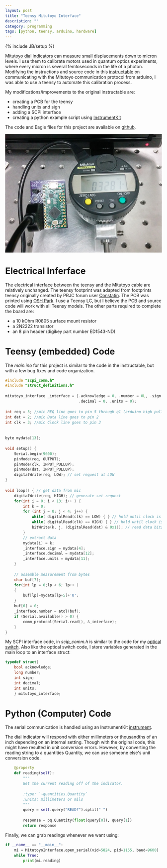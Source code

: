 ```yaml
---
layout: post
title: "Teensy Mitutoyo Interface"
description: ""
category: programming
tags: [python, teensy, arduino, hardware]
---
```

{% include JB/setup %}

[Mitutoyo dial indicators](http://ecatalog.mitutoyo.com/Indicators-C1169.aspx) can measure small displacements down to micron levels. I use them to calibrate motors used in quantum optics experiments, where every micron is several femtoseconds in the life of a photon. Modifying the instructions and source code in this [instructable](http://www.instructables.com/id/Interfacing-a-Digital-Micrometer-to-a-Microcontrol/) on communicating with the Mitutoyo communication protocol from arduino, I was able to use a teensy to automate this calibration process.

My modifications/improvements to the original instructable are:

- creating a PCB for the teensy
- handling units and sign
- adding a SCPI interface
- creating a python example script using [InstrumentKit](https://github.com/Galvant/InstrumentKit)

The code and Eagle files for this project are available on [github](https://github.com/CatherineH/teensy-mitutoyo-interface).

![a picture of the mitutoyo indicator and my oshpark board](https://raw.githubusercontent.com/CatherineH/CatherineH.github.io/master/_posts/images/mitutoyo_interface/indicator.jpg)

Electrical Inferface
====================

The electrical interface between the teensy and the Mitutoyo cable are relatively unchanged. The teensy footprint was adapted from footprints teensy originally created by PRJC forum user [Constatin](https://forum.pjrc.com/members/1713-Constantin?s=62e631f60cdd86e528230dd5a903c2d9). The PCB was printed using [OSH Park](https://oshpark.com/shared_projects/dJBHCU6h). I use a Teensy LC, but I believe the PCB and source code will work with all Teensy models. The other parts required to complete the board are:

- a 10 kOhm R0805 surface mount resistor
- a 2N2222 transistor
- an 8 pin header (digikey part number ED1543-ND)

Teensy (embedded) Code
======================

The *main.ino* for this project is similar to the code in the instructable, but with a few bug fixes and code organization.

```c
#include "scpi_comm.h"
#include "struct_definitions.h"

mitutoyo_interface _interface = {.acknowledge = 0, .number = 0L, .sign = 0,
                                 .decimal = 0, .units = 0};

int req = 5; //mic REQ line goes to pin 5 through q1 (arduino high pulls request line low)
int dat = 2; //mic Data line goes to pin 2
int clk = 3; //mic Clock line goes to pin 3


byte mydata[13];

void setup() {
    Serial.begin(9600);
    pinMode(req, OUTPUT);
    pinMode(clk, INPUT_PULLUP);
    pinMode(dat, INPUT_PULLUP);
    digitalWrite(req, LOW); // set request at LOW
}

void loop() { // get data from mic
    digitalWrite(req, HIGH); // generate set request
    for(int i = 0; i < 13; i++ ) {
        int k = 0;
        for (int j = 0; j < 4; j++) {
            while( digitalRead(clk) == LOW) { } // hold until clock is high
            while( digitalRead(clk) == HIGH) { } // hold until clock is low
            bitWrite(k, j, (digitalRead(dat) & 0x1)); // read data bits, and reverse order
        }
        // extract data
        mydata[i] = k;
        _interface.sign = mydata[4];
        _interface.decimal = mydata[12];
        _interface.units = mydata[11];
    }

    // assemble measurement from bytes
    char buf[7];
    for(int lp = 0;lp < 6; lp++ )
    {
        buf[lp]=mydata[lp+5]+'0';
    }
    buf[6] = 0;
    _interface.number = atol(buf);
    if (Serial.available() > 0) {
        comm_protocol(Serial.read(), &_interface);
    }
}
```

My SCPI interface code, in *scip_comm.h* is similar to the code for my [optical switch](http://catherineh.github.io/programming/2016/04/27/controlling-an-optical-switch-via-arduino-teensy). Also like the optical switch code, I store variables generated in the main loop to an interface struct:

```c
typedef struct{
    bool acknowledge;
    long number;
    int sign;
    int decimal;
    int units;
    } mitutoyo_interface;
```

Python (Computer) Code
======================

The serial communication is handled using an InstrumentKit [instrument](https://github.com/CatherineH/teensy-mitutoyo-interface/blob/master/src/mitutoyo_interface.py). 

The dial indicator will respond with either millimeters or thousandths of an inch depending on an internal setting. Though with the original code, this might have resulted in unit conversion errors. However, by converting the reading string to a quantities Quantity, we can use someone else's unit conversion code.

```python
    @property
    def reading(self):
        """
        Get the current reading off of the indicator.

        :type: `~quantities.Quantity`
        :units: millimeters or mils
        """
        query = self.query("READ?").split(" ")

        response = pq.Quantity(float(query[0]), query[1])
        return response
```

Finally, we can grab readings whenever we want using:

```python
if __name__ == "__main__":
    mi = MitutoyoInterface.open_serial(vid=5824, pid=1155, baud=9600)
    while True:
        print(mi.reading)
```
